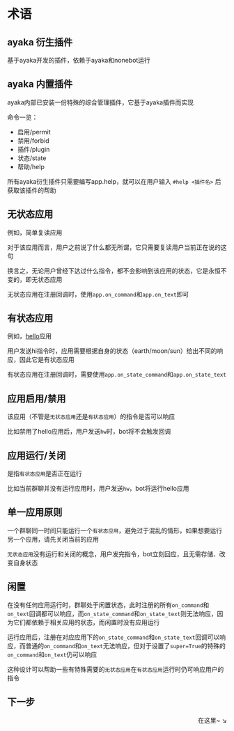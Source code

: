 # 术语

## ayaka 衍生插件

基于ayaka开发的插件，依赖于ayaka和nonebot运行

## ayaka 内置插件

ayaka内部已安装一份特殊的综合管理插件，它基于ayaka插件而实现

命令一览：

- 启用/permit
- 禁用/forbid
- 插件/plugin
- 状态/state
- 帮助/help

所有ayaka衍生插件只需要编写app.help，就可以在用户输入 `#help <插件名>` 后获取该插件的帮助

## 无状态应用

例如，简单复读应用

对于该应用而言，用户之前说了什么都无所谓，它只需要复读用户当前正在说的这句

换言之，无论用户曾经下达过什么指令，都不会影响到该应用的状态，它是永恒不变的，即无状态应用

无状态应用在注册回调时，使用`app.on_command`和`app.on_text`即可

## 有状态应用 

例如，[hello](hello.md)应用

用户发送hi指令时，应用需要根据自身的状态（earth/moon/sun）给出不同的响应，因此它是有状态应用

有状态应用在注册回调时，需要使用`app.on_state_command`和`app.on_state_text`

## 应用启用/禁用

该应用（不管是`无状态应用`还是`有状态应用`）的指令是否可以响应

比如禁用了hello应用后，用户发送`hw`时，bot将不会触发回调

## 应用运行/关闭 

是指`有状态应用`是否正在运行

比如当前群聊并没有运行应用时，用户发送`hw`，bot将运行hello应用

## 单一应用原则

一个群聊同一时间只能运行一个`有状态应用`，避免过于混乱的情形，如果想要运行另一个应用，请先关闭当前的应用

`无状态应用`没有运行和关闭的概念，用户发完指令，bot立刻回应，且无需存储、改变自身状态

## 闲置

在没有任何应用运行时，群聊处于闲置状态，此时注册的所有`on_command`和`on_text`回调都可以响应，而`on_state_command`和`on_state_text`则无法响应，因为它们都依赖于相关应用的状态，而闲置时没有应用运行

运行应用后，注册在对应应用下的`on_state_command`和`on_state_text`回调可以响应，而普通的`on_command`和`on_text`无法响应，但对于设置了`super=True`的特殊的`on_command`和`on_text`仍可以响应

这种设计可以帮助一些有特殊需要的`无状态应用`在`有状态应用`运行时仍可响应用户的指令

## 下一步

<div align="right">
    在这里~ ↘
</div>
